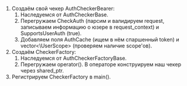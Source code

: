 1. Создаём свой чекер AuthCheckerBearer:
    1. Наследуемся от AuthCheckerBase.
    2. Перегружаем CheckAuth (парсим и валидируем request, записываем информацию о юзере в request_context) и SupportsUserAuth (true).
    3. Добавляем поля AuthCache (ищем в нём спаршенный token) и vector<\UserScope> (проверяем наличие scope'ов).
2. Создаём CheckerFactory:
    1. Наследуемся от AuthCheckerFactoryBase.
    2. Перегружаем operator(). В операторе конструируем наш чекер через shared_ptr.
3. Регистрируем CheckerFactory в main().

